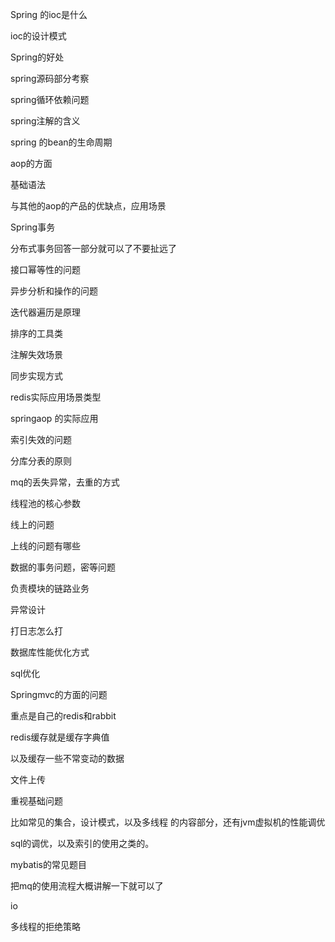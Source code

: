Spring 的ioc是什么

ioc的设计模式

Spring的好处

spring源码部分考察

spring循环依赖问题

spring注解的含义

spring 的bean的生命周期



aop的方面

基础语法

与其他的aop的产品的优缺点，应用场景



Spring事务

分布式事务回答一部分就可以了不要扯远了

接口幂等性的问题

异步分析和操作的问题

迭代器遍历是原理

排序的工具类

注解失效场景

同步实现方式

redis实际应用场景类型

springaop 的实际应用

索引失效的问题

分库分表的原则

mq的丢失异常，去重的方式

线程池的核心参数

线上的问题

上线的问题有哪些

数据的事务问题，密等问题

负责模块的链路业务

异常设计

打日志怎么打

数据库性能优化方式

sql优化



Springmvc的方面的问题



重点是自己的redis和rabbit

redis缓存就是缓存字典值

以及缓存一些不常变动的数据

文件上传

重视基础问题

比如常见的集合，设计模式，以及多线程 的内容部分，还有jvm虚拟机的性能调优

sql的调优，以及索引的使用之类的。

mybatis的常见题目

把mq的使用流程大概讲解一下就可以了



io

多线程的拒绝策略